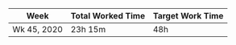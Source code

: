 | Week | Total Worked Time | Target Work Time |
|------|-------------------|------------------|
| Wk 45, 2020 | 23h 15m | 48h |
